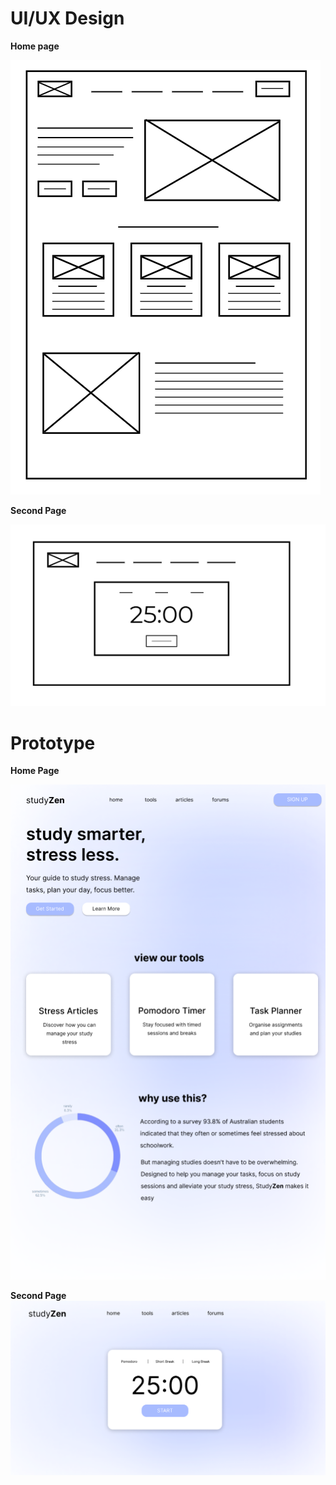 # UI/UX Design
**Home page**

![alt text](<Screenshot 2025-09-15 224823-1.png>)

**Second Page**

![alt text](<Screenshot 2025-09-15 224935-1.png>)


# Prototype

**Home Page**

![alt text](<Screenshot 2025-09-15 225059-1.png>)

**Second Page**
![alt text](<Screenshot 2025-09-15 225159-1.png>)
